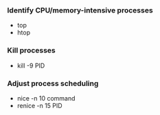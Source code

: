 ### Identify CPU/memory-intensive processes

- top
- htop

### Kill processes

- kill -9 PID

### Adjust process scheduling

- nice -n 10 command
- renice -n 15 PID
